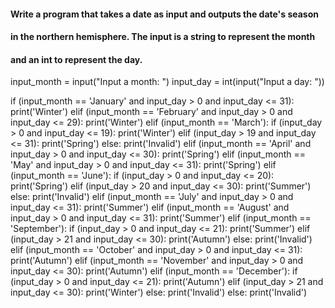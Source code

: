 #### Write a program that takes a date as input and outputs the date's season
#### in the northern hemisphere. The input is a string to represent the month
#### and an int to represent the day.


input_month = input("Input a month: ")
input_day = int(input("Input a day: "))


if (input_month == 'January' and input_day > 0 and input_day <= 31):
   print('Winter')
elif (input_month == 'February' and input_day > 0 and input_day <= 29):
   print('Winter')
elif (input_month == 'March'):
   if (input_day > 0 and input_day <= 19):
       print('Winter')
   elif (input_day > 19 and input_day <= 31):
       print('Spring')
   else:
       print('Invalid')
elif (input_month == 'April' and input_day > 0 and input_day <= 30):
   print('Spring')
elif (input_month == 'May' and input_day > 0 and input_day <= 31):
   print('Spring')
elif (input_month == 'June'):
   if (input_day > 0 and input_day <= 20):
       print('Spring')
   elif (input_day > 20 and input_day <= 30):
       print('Summer')
   else:
       print('Invalid')
elif (input_month == 'July' and input_day > 0 and input_day <= 31):
   print('Summer')
elif (input_month == 'August' and input_day > 0 and input_day <= 31):
   print('Summer')
elif (input_month == 'September'):
   if (input_day > 0 and input_day <= 21):
       print('Summer')
   elif (input_day > 21 and input_day <= 30):
       print('Autumn')
   else:
       print('Invalid')
elif (input_month == 'October' and input_day > 0 and input_day <= 31):
   print('Autumn')
elif (input_month == 'November' and input_day > 0 and input_day <= 30):
   print('Autumn')
elif (input_month == 'December'):
   if (input_day > 0 and input_day <= 21):
       print('Autumn')
   elif (input_day > 21 and input_day <= 30):
       print('Winter')
   else:
       print('Invalid')
else:
   print('Invalid')
